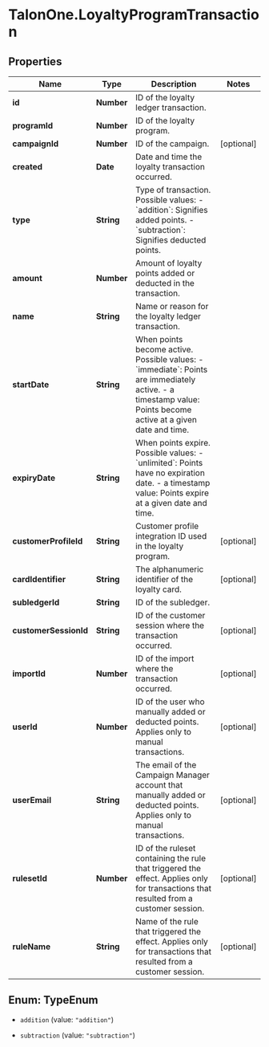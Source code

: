 # TalonOne.LoyaltyProgramTransaction

## Properties

Name | Type | Description | Notes
------------ | ------------- | ------------- | -------------
**id** | **Number** | ID of the loyalty ledger transaction. | 
**programId** | **Number** | ID of the loyalty program. | 
**campaignId** | **Number** | ID of the campaign. | [optional] 
**created** | **Date** | Date and time the loyalty transaction occurred. | 
**type** | **String** | Type of transaction. Possible values:   - &#x60;addition&#x60;: Signifies added points.   - &#x60;subtraction&#x60;: Signifies deducted points.  | 
**amount** | **Number** | Amount of loyalty points added or deducted in the transaction. | 
**name** | **String** | Name or reason for the loyalty ledger transaction. | 
**startDate** | **String** | When points become active. Possible values:   - &#x60;immediate&#x60;: Points are immediately active.   - a timestamp value: Points become active at a given date and time.  | 
**expiryDate** | **String** | When points expire. Possible values:   - &#x60;unlimited&#x60;: Points have no expiration date.   - a timestamp value: Points expire at a given date and time.  | 
**customerProfileId** | **String** | Customer profile integration ID used in the loyalty program. | [optional] 
**cardIdentifier** | **String** | The alphanumeric identifier of the loyalty card.  | [optional] 
**subledgerId** | **String** | ID of the subledger. | 
**customerSessionId** | **String** | ID of the customer session where the transaction occurred. | [optional] 
**importId** | **Number** | ID of the import where the transaction occurred. | [optional] 
**userId** | **Number** | ID of the user who manually added or deducted points. Applies only to manual transactions. | [optional] 
**userEmail** | **String** | The email of the Campaign Manager account that manually added or deducted points. Applies only to manual transactions. | [optional] 
**rulesetId** | **Number** | ID of the ruleset containing the rule that triggered the effect. Applies only for transactions that resulted from a customer session. | [optional] 
**ruleName** | **String** | Name of the rule that triggered the effect. Applies only for transactions that resulted from a customer session. | [optional] 



## Enum: TypeEnum


* `addition` (value: `"addition"`)

* `subtraction` (value: `"subtraction"`)




